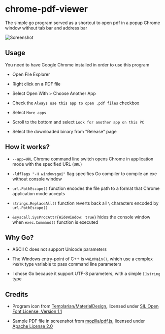 # chrome-pdf-viewer

The simple go program served as a shortcut to open pdf in a popup Chrome window without tab bar and address bar

![Screenshot](https://raw.githubusercontent.com/maxloh/chrome-pdf-viewer/readme/screenshot.png)

## Usage

You need to have Google Chrome installed in order to use this program

- Open File Explorer

- Right click on a PDF file

- Select Open With > Choose Another App 

- Check the `Always use this app to open .pdf files` checkbox

- Select `More apps`

- Scroll to the bottom and select `Look for another app on this PC`

- Select the downloaded binary from "Release" page

## How it works?

- `--app=URL` Chrome command line switch opens Chrome in application mode with the specified URL (`URL`)

- `-ldflags "-H windowsgui"` flag specifies Go compiler to compile an exe without console window

- `url.PathEscape()` function encodes the file path to a format that Chrome application mode accepts

- `strings.ReplaceAll()` function reverts back all `\` characters encoded by `url.PathEscape()`

- `&syscall.SysProcAttr{HideWindow: true}` hides the console window when `exec.Command()` function is executed

## Why Go?

- ASCII C does not support Unicode parameters

- The Windows entry-point of C++ is `wWinMain()`, which use a complex `PWSTR` type variable to pass command line parameters

- I chose Go because it support UTF-8 parameters, with a simple `[]string` type

## Credits

- Program icon from [Templarian/MaterialDesign](https://github.com/Templarian/MaterialDesign/blob/master/icons/svg/pdf-box.svg), licensed under [SIL Open Font License, Version 1.1](https://github.com/Templarian/MaterialDesign/blob/master/LICENSE)

- Sample PDF file in screenshot from [mozilla/pdf.js](https://github.com/mozilla/pdf.js/blob/gh-pages/web/compressed.tracemonkey-pldi-09.pdf), licensed under [Apache License 2.0](https://github.com/mozilla/pdf.js/blob/gh-pages/LICENSE)
